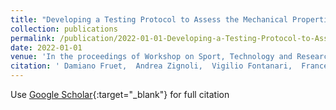 ```yaml
---
title: "Developing a Testing Protocol to Assess the Mechanical Properties of High-Level Cycling Shoes"
collection: publications
permalink: /publication/2022-01-01-Developing-a-Testing-Protocol-to-Assess-the-Mechanical-Properties-of-High-Level-Cycling-Shoes
date: 2022-01-01
venue: 'In the proceedings of Workshop on Sport, Technology and Research'
citation: ' Damiano Fruet,  Andrea Zignoli,  Vigilio Fontanari,  Francesco Biral,  Sunil Raghavendra,  Mauro Pezzato,  Eric Saeter, &quot;Developing a Testing Protocol to Assess the Mechanical Properties of High-Level Cycling Shoes.&quot; In the proceedings of Workshop on Sport, Technology and Research, 2022.'
---
```

Use [Google Scholar](https://scholar.google.com/scholar?q=Developing+a+Testing+Protocol+to+Assess+the+Mechanical+Properties+of+High+Level+Cycling+Shoes){:target="_blank"} for full citation